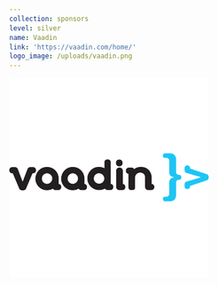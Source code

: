 ```yaml
---
collection: sponsors
level: silver
name: Vaadin
link: 'https://vaadin.com/home/'
logo_image: /uploads/vaadin.png
---
```



![](/uploads/versions/vaadin---x----360-360x---.png)